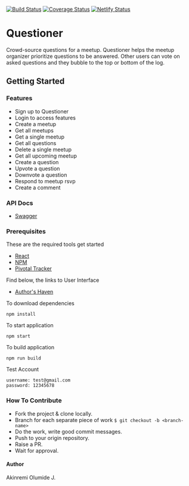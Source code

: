 [![Build Status](https://travis-ci.com/Akinmyde/Questioner-react.svg?branch=develop)](https://travis-ci.com/Akinmyde/Questioner-react)
[![Coverage Status](https://coveralls.io/repos/github/Akinmyde/Questioner-react/badge.svg?branch=develop)](https://coveralls.io/github/Akinmyde/Questioner-react?branch=develop)
[![Netlify Status](https://api.netlify.com/api/v1/badges/42674587-2111-44a7-a950-218c52d07905/deploy-status)](https://app.netlify.com/sites/questioner-react/deploys)

# Questioner
Crowd-source questions for a meetup. Questioner helps the meetup organizer prioritize questions to be answered. Other users can vote on asked questions and they bubble to the top or bottom of the log.

## Getting Started

### Features

* Sign up to Questioner
* Login to access features
* Create a meetup
* Get all meetups
* Get a single meetup
* Get all questions
* Delete a single meetup
* Get all upcoming meetup
* Create a question
* Upvote a question
* Downvote a question
* Respond to meetup rsvp
* Create a comment

### API Docs
* [Swagger](https://app.swaggerhub.com/apis/CodeAce/Questioner/1.0.0)

### Prerequisites

These are the required tools get started

* [React](https://reactjs.org/)
* [NPM](https://www.npmjs.com/)
* [Pivotal Tracker](https://www.pivotaltracker.com/n/projects/2320841)

Find below, the links to User Interface

* [Author's Haven](https://questioner-react.netlify.com/)

To download dependencies 

```
npm install 
```

To start application

```
npm start
```

To build application

```
npm run build
```

Test Account

```
username: test@gmail.com
password: 12345678
```

### How To Contribute
- Fork the project & clone locally.
- Branch for each separate piece of work `$ git checkout -b <branch-name>`
- Do the work, write good commit messages.
- Push to your origin repository.
- Raise a PR.
- Wait for approval.

#### Author
Akinremi Olumide J.